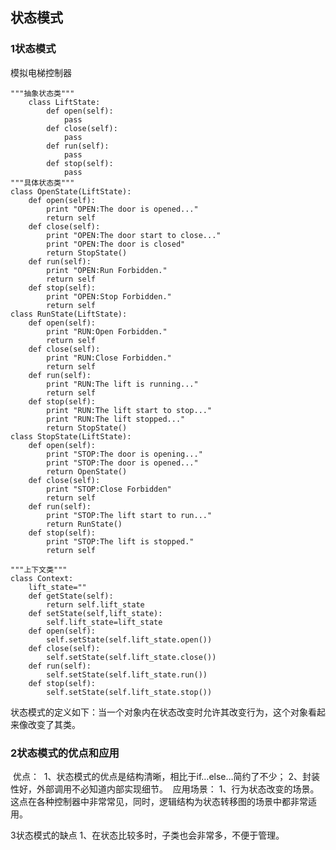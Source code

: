 

## 状态模式

### 1状态模式

模拟电梯控制器

    """抽象状态类"""
        class LiftState:
            def open(self):
                pass
            def close(self):
                pass
            def run(self):
                pass
            def stop(self):
                pass
    """具体状态类"""
    class OpenState(LiftState):
        def open(self):
            print "OPEN:The door is opened..."
            return self
        def close(self):
            print "OPEN:The door start to close..."
            print "OPEN:The door is closed"
            return StopState()
        def run(self):
            print "OPEN:Run Forbidden."
            return self
        def stop(self):
            print "OPEN:Stop Forbidden."
            return self
    class RunState(LiftState):
        def open(self):
            print "RUN:Open Forbidden."
            return self
        def close(self):
            print "RUN:Close Forbidden."
            return self
        def run(self):
            print "RUN:The lift is running..."
            return self
        def stop(self):
            print "RUN:The lift start to stop..."
            print "RUN:The lift stopped..."
            return StopState()
    class StopState(LiftState):
        def open(self):
            print "STOP:The door is opening..."
            print "STOP:The door is opened..."
            return OpenState()
        def close(self):
            print "STOP:Close Forbidden"
            return self
        def run(self):
            print "STOP:The lift start to run..."
            return RunState()
        def stop(self):
            print "STOP:The lift is stopped."
            return self
         
    """上下文类"""
    class Context:
        lift_state=""
        def getState(self):
            return self.lift_state
        def setState(self,lift_state):
            self.lift_state=lift_state
        def open(self):
            self.setState(self.lift_state.open())
        def close(self):
            self.setState(self.lift_state.close())
        def run(self):
            self.setState(self.lift_state.run())
        def stop(self):
            self.setState(self.lift_state.stop())


状态模式的定义如下：当一个对象内在状态改变时允许其改变行为，这个对象看起来像改变了其类。

### 2状态模式的优点和应用

​    优点：
​    1、状态模式的优点是结构清晰，相比于if…else…简约了不少；
​    2、封装性好，外部调用不必知道内部实现细节。
​    应用场景：
​    1、行为状态改变的场景。这点在各种控制器中非常常见，同时，逻辑结构为状态转移图的场景中都非常适用。

3状态模式的缺点
    1、在状态比较多时，子类也会非常多，不便于管理。

